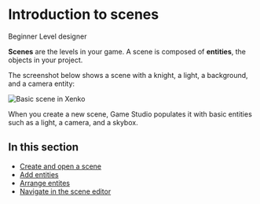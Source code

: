 # Introduction to scenes

<span class="label label-doc-level">Beginner</span>
<span class="label label-doc-audience">Level designer</span>

**Scenes** are the levels in your game. A scene is composed of **entities**, the objects in your project.

The screenshot below shows a scene with a knight, a light, a background, and a camera entity:

![Basic scene in Xenko](media/scene-creation-basic-scene-in-xenko.png)

When you create a new scene, Game Studio populates it with basic entities such as a light, a camera, and a skybox.

## In this section

* [Create and open a scene](create-a-scene.md)
* [Add entities](add-entities.md)
* [Arrange entites](arrange-entities.md)
* [Navigate in the scene editor](navigate-in-the-scene-editor.md)